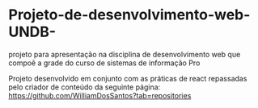 # Projeto-de-desenvolvimento-web-UNDB-
projeto para apresentação na disciplina de desenvolvimento web que compoẽ a grade do curso de sistemas de informação Pro

Projeto desenvolvido em conjunto com as práticas de react repassadas pelo criador de conteúdo da seguinte página: https://github.com/WilliamDosSantos?tab=repositories 

